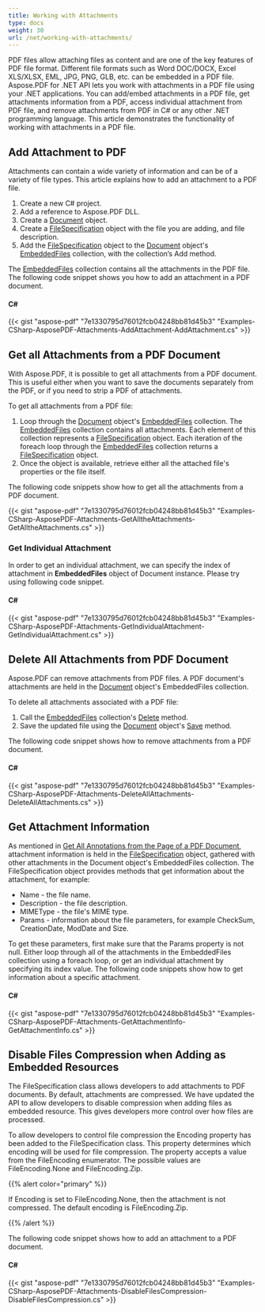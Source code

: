 ```yaml
---
title: Working with Attachments
type: docs
weight: 30
url: /net/working-with-attachments/
---
```


PDF files allow attaching files as content and are one of the key features of PDF file format. Different file formats such as Word DOC/DOCX, Excel XLS/XLSX, EML, JPG, PNG, GLB, etc. can be embedded in a PDF file. Aspose.PDF for .NET API lets you work with attachments in a PDF file using your .NET applications. You can add/embed attachments in a PDF file, get attachments information from a PDF, access individual attachment from PDF file, and remove attachments from PDF in C# or any other .NET programming language. This article demonstrates the functionality of working with attachments in a PDF file.
## **Add Attachment to PDF**
Attachments can contain a wide variety of information and can be of a variety of file types. This article explains how to add an attachment to a PDF file.

1. Create a new C# project.
1. Add a reference to Aspose.PDF DLL.
1. Create a [Document](https://apireference.aspose.com/net/pdf/aspose.pdf/document) object.
1. Create a [FileSpecification](https://apireference.aspose.com/net/pdf/aspose.pdf/filespecification) object with the file you are adding, and file description.
1. Add the [FileSpecification](https://apireference.aspose.com/net/pdf/aspose.pdf/filespecification) object to the [Document](https://apireference.aspose.com/net/pdf/aspose.pdf/document) object's [EmbeddedFiles](https://apireference.aspose.com/net/pdf/aspose.pdf/embeddedfilecollection) collection, with the collection’s Add method.

The [EmbeddedFiles](https://apireference.aspose.com/net/pdf/aspose.pdf/embeddedfilecollection) collection contains all the attachments in the PDF file. The following code snippet shows you how to add an attachment in a PDF document.
#### **C#**
{{< gist "aspose-pdf" "7e1330795d76012fcb04248bb81d45b3" "Examples-CSharp-AsposePDF-Attachments-AddAttachment-AddAttachment.cs" >}}
## **Get all Attachments from a PDF Document**
With Aspose.PDF, it is possible to get all attachments from a PDF document. This is useful either when you want to save the documents separately from the PDF, or if you need to strip a PDF of attachments.

To get all attachments from a PDF file:

1. Loop through the [Document](https://apireference.aspose.com/net/pdf/aspose.pdf/document) object's [EmbeddedFiles](https://apireference.aspose.com/net/pdf/aspose.pdf/embeddedfilecollection) collection. The [EmbeddedFiles](https://apireference.aspose.com/net/pdf/aspose.pdf/embeddedfilecollection) collection contains all attachments. Each element of this collection represents a [FileSpecification](https://apireference.aspose.com/net/pdf/aspose.pdf/filespecification) object. Each iteration of the foreach loop through the [EmbeddedFiles](https://apireference.aspose.com/net/pdf/aspose.pdf/embeddedfilecollection) collection returns a [FileSpecification](https://apireference.aspose.com/net/pdf/aspose.pdf/filespecification) object.
1. Once the object is available, retrieve either all the attached file's properties or the file itself.

The following code snippets show how to get all the attachments from a PDF document.

{{< gist "aspose-pdf" "7e1330795d76012fcb04248bb81d45b3" "Examples-CSharp-AsposePDF-Attachments-GetAlltheAttachments-GetAlltheAttachments.cs" >}}
### **Get Individual Attachment**
In order to get an individual attachment, we can specify the index of attachment in **EmbeddedFiles** object of Document instance. Please try using following code snippet.
#### **C#**
{{< gist "aspose-pdf" "7e1330795d76012fcb04248bb81d45b3" "Examples-CSharp-AsposePDF-Attachments-GetIndividualAttachment-GetIndividualAttachment.cs" >}}
## **Delete All Attachments from PDF Document**
Aspose.PDF can remove attachments from PDF files. A PDF document's attachments are held in the [Document](https://apireference.aspose.com/net/pdf/aspose.pdf/document) object's EmbeddedFiles collection.

To delete all attachments associated with a PDF file:

1. Call the [EmbeddedFiles](https://apireference.aspose.com/net/pdf/aspose.pdf/embeddedfilecollection) collection's [Delete](https://apireference.aspose.com/net/pdf/aspose.pdf/embeddedfilecollection/methods/delete) method.
1. Save the updated file using the [Document](https://apireference.aspose.com/net/pdf/aspose.pdf/document) object's [Save](https://apireference.aspose.com/net/pdf/aspose.pdf.document/save/methods/4) method.

The following code snippet shows how to remove attachments from a PDF document.
#### **C#**
{{< gist "aspose-pdf" "7e1330795d76012fcb04248bb81d45b3" "Examples-CSharp-AsposePDF-Attachments-DeleteAllAttachments-DeleteAllAttachments.cs" >}}
## **Get Attachment Information**
As mentioned in [Get All Annotations from the Page of a PDF Document](https://docs.aspose.com/pdf/net/add-delete-and-get-annotation/), attachment information is held in the [FileSpecification](https://apireference.aspose.com/net/pdf/aspose.pdf/filespecification) object, gathered with other attachments in the Document object's EmbeddedFiles collection. The FileSpecification object provides methods that get information about the attachment, for example:

- Name - the file name.
- Description - the file description.
- MIMEType - the file's MIME type.
- Params - information about the file parameters, for example CheckSum, CreationDate, ModDate and Size.

To get these parameters, first make sure that the Params property is not null. Either loop through all of the attachments in the EmbeddedFiles collection using a foreach loop, or get an individual attachment by specifying its index value. The following code snippets show how to get information about a specific attachment.
#### **C#**
{{< gist "aspose-pdf" "7e1330795d76012fcb04248bb81d45b3" "Examples-CSharp-AsposePDF-Attachments-GetAttachmentInfo-GetAttachmentInfo.cs" >}}
## **Disable Files Compression when Adding as Embedded Resources**
The FileSpecification class allows developers to add attachments to PDF documents. By default, attachments are compressed. We have updated the API to allow developers to disable compression when adding files as embedded resource. This gives developers more control over how files are processed.

To allow developers to control file compression the Encoding property has been added to the FileSpecification class. This property determines which encoding will be used for file compression. The property accepts a value from the FileEncoding enumerator. The possible values are FileEncoding.None and FileEncoding.Zip.

{{% alert color="primary" %}}

If Encoding is set to FileEncoding.None, then the attachment is not compressed. The default encoding is FileEncoding.Zip.

{{% /alert %}}

The following code snippet shows how to add an attachment to a PDF document.
#### **C#**
{{< gist "aspose-pdf" "7e1330795d76012fcb04248bb81d45b3" "Examples-CSharp-AsposePDF-Attachments-DisableFilesCompression-DisableFilesCompression.cs" >}}
